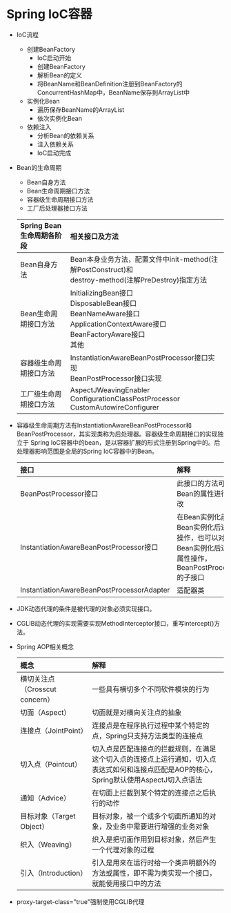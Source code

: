 # Spring IoC容器
* IoC流程
    * 创建BeanFactory 
        * IoC启动开始
        * 创建BeanFactory
        * 解析Bean的定义
        * 将BeanName和BeanDefinition注册到BeanFactory的ConcurrentHashMap中，BeanName保存到ArrayList中
    * 实例化Bean
        * 遍历保存BeanName的ArrayList
        * 依次实例化Bean
    * 依赖注入
        * 分析Bean的依赖关系
        * 注入依赖关系
        * IoC启动完成       
* Bean的生命周期
    * Bean自身方法
    * Bean生命周期接口方法
    * 容器级生命周期接口方法
    * 工厂后处理器接口方法
    
   |Spring Bean 生命周期各阶段|相关接口及方法|
   |:----------------------|:-----------|
   |Bean自身方法|Bean本身业务方法，配置文件中init-method(注解PostConstruct)和<br/>destroy-method(注解PreDestroy)指定方法|
   |Bean生命周期接口方法|InitializingBean接口<br/>DisposableBean接口<br/>BeanNameAware接口<br/>ApplicationContextAware接口<br/>BeanFactoryAware接口<br/>其他|
   |容器级生命周期接口方法|InstantiationAwareBeanPostProcessor接口实现<br/>BeanPostProcessor接口实现|
   |工厂级生命周期接口方法|AspectJWeavingEnabler<br/>ConfigurationClassPostProcessor<br/>CustomAutowireConfigurer|
  
* 容器级生命周期方法有InstantiationAwareBeanPostProcessor和BeanPostProcessor，其实现类称为后处理器。容器级生命周期接口的实现独立于
Spring IoC容器中的bean，是以容器扩展的形式注册到Spring中的。后处理器影响范围是全局的Spring IoC容器中的Bean。
  
  |接口|解释|
  |:------|:-----|
  |BeanPostProcessor接口|此接口的方法可以对Bean的属性进行更改|
  |InstantiationAwareBeanPostProcessor接口|在Bean实例化前、Bean实例化后进行操作，也可以对Bean实例化后进行属性操作，BeanPostProcessor的子接口|
  |InstantiationAwareBeanPostProcessorAdapter|适配器类|
  
* JDK动态代理的条件是被代理的对象必须实现接口。
* CGLIB动态代理的实现需要实现MethodInterceptor接口，重写intercept()方法。
* Spring AOP相关概念

  |概念|解释|
  |:-----|:-----|
  |横切关注点（Crosscut concern）|一些具有横切多个不同软件模块的行为|
  |切面（Aspect）|切面就是对横向关注点的抽象|
  |连接点（JointPoint）|连接点是在程序执行过程中某个特定的点，Spring只支持方法类型的连接点|
  |切入点（Pointcut）|切入点是匹配连接点的拦截规则，在满足这个切入点的连接点上运行通知，切入点表达式如何和连接点匹配是AOP的核心，Spring默认使用AspectJ切入点语法|
  |通知（Advice）|在切面上拦截到某个特定的连接点之后执行的动作|
  |目标对象（Target Object）|目标对象，被一个或多个切面所通知的对象，及业务中需要进行增强的业务对象|
  |织入（Weaving）|织入是把切面作用到目标对象，然后产生一个代理对象的过程|
  |引入（Introduction）|引入是用来在运行时给一个类声明额外的方法或属性，即不需为类实现一个接口，就能使用接口中的方法|  
  
* proxy-target-class="true"强制使用CGLIB代理  